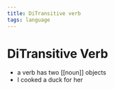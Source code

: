 ```yaml
---
title: DiTransitive verb
tags: language
---
```


# DiTransitive Verb
- a verb has two [[noun]] objects 
- I cooked a duck for her






























